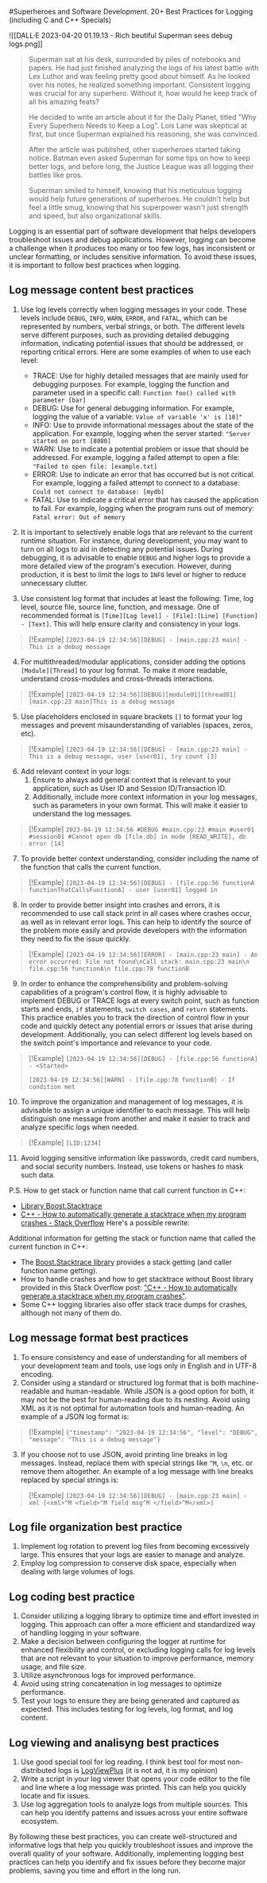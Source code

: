 #Superheroes and Software Development. 20+ Best Practices for Logging (including C and C++ Specials)

![[DALL·E 2023-04-20 01.19.13 - Rich beutiful Superman sees debug logs.png]]

> Superman sat at his desk, surrounded by piles of notebooks and papers. He had just finished analyzing the logs of his latest battle with Lex Luthor and was feeling pretty good about himself.
> As he looked over his notes, he realized something important. Consistent logging was crucial for any superhero. Without it, how would he keep track of all his amazing feats?
> 
> He decided to write an article about it for the Daily Planet, titled "Why Every Superhero Needs to Keep a Log". Lois Lane was skeptical at first, but once Superman explained his reasoning, she was convinced.
> 
> After the article was published, other superheroes started taking notice. Batman even asked Superman for some tips on how to keep better logs, and before long, the Justice League was all logging their battles like pros.
> 
> Superman smiled to himself, knowing that his meticulous logging would help future generations of superheroes. He couldn't help but feel a little smug, knowing that his superpower wasn't just strength and speed, but also organizational skills.

Logging is an essential part of software development that helps developers troubleshoot issues and debug applications. However, logging can become a challenge when it produces too many or too few logs, has inconsistent or unclear formatting, or includes sensitive information. To avoid these issues, it is important to follow best practices when logging.

## Log message content best practices 
1. Use log levels correctly when logging messages in your code. These levels include `DEBUG`, `INFO`, `WARN`, `ERROR`, and `FATAL`, which can be represented by numbers, verbal strings, or both. The different levels serve different purposes, such as providing detailed debugging information, indicating potential issues that should be addressed, or reporting critical errors. Here are some examples of when to use each level:
	- TRACE: Use for highly detailed messages that are mainly used for debugging purposes. For example, logging the function and parameter used in a specific call: `Function foo() called with parameter [bar]`
	- DEBUG: Use for general debugging information. For example, logging the value of a variable: `Value of variable 'x' is [10]"`
	- INFO: Use to provide informational messages about the state of the application. For example, logging when the server started: `"Server started on port [8080]`
	- WARN: Use to indicate a potential problem or issue that should be addressed. For example, logging a failed attempt to open a file: `"Failed to open file: [example.txt]`
	- ERROR: Use to indicate an error that has occurred but is not critical. For example, logging a failed attempt to connect to a database: `Could not connect to database: [mydb]`
	- FATAL: Use to indicate a critical error that has caused the application to fail. For example, logging when the program runs out of memory: `Fatal error: Out of memory`

2. It is important to selectively enable logs that are relevant to the current runtime situation. For instance, during development, you may want to turn on all logs to aid in detecting any potential issues. During debugging, it is advisable to enable `DEBUG` and higher logs to provide a more detailed view of the program's execution. However, during production, it is best to limit the logs to `INFO` level or higher to reduce unnecessary clutter.

3. Use consistent log format that includes at least the following: Time, log level, source file, source line, function, and message. One of recommended format is `[Time][Log level] - [File]:[Line] [Function] - [Text]`. This will help ensure clarity and consistency in your logs.
> [!Example]
> `[2023-04-19 12:34:56][DEBUG] - [main.cpp:23 main] - This is a debug message`

4. For multithreaded/modular applications, consider adding the options `[Module][Thread]` to your log format. To make it more readable, understand cross-modules and cross-threads interactions.
> [!Example]
> `[2023-04-19 12:34:56][DEBUG][module01][thread01][main.cpp:23 main]This is a debug message`

5. Use placeholders enclosed in square brackets `[]` to format your log messages and prevent misaunderstanding of variables (spaces, zeros, etc).
> [!Example]
>  `[2023-04-19 12:34:56][DEBUG] - [main.cpp:23 main] - This is a debug message, user [user01], try count [3]`

6. Add relevant context in your logs:
	1.  Ensure to always add general context that is relevant to your application, such as User ID and Session ID/Transaction ID.
	2.  Additionally, include more context information in your log messages, such as parameters in your own format. This will make it easier to understand the log messages.
> [!Example]
> `2023-04-19 12:34:56 #DEBUG #main.cpp:23 #main #user01 #session01 #Cannot open db [file.db] in mode [READ_WRITE], db error [14]`

7. To provide better context understanding, consider including the name of the function that calls the current function.
  > [!Example]
  > `[2023-04-19 12:34:56][DEBUG] - [file.cpp:56 functionA functionThatCallsFunctionA] - user [user01] logged in`

8.  In order to provide better insight into crashes and errors, it is recommended to use call stack print in all cases where crashes occur, as well as in relevant error logs. This can help to identify the source of the problem more easily and provide developers with the information they need to fix the issue quickly.
> [!Example]
> `[2023-04-19 12:34:56][ERROR] - [main.cpp:23 main] - An error occurred: File not found\nCall stack: main.cpp:23 main\n file.cpp:56 functionA\n file.cpp:78 functionB`

9. In order to enhance the comprehensibility and problem-solving capabilities of a program's control flow, it is highly advisable to implement DEBUG or TRACE logs at every switch point, such as function starts and ends, `if` statements, `switch cases`, and `return` statements. This practice enables you to track the direction of control flow in your code and quickly detect any potential errors or issues that arise during development. Additionally, you can select different log levels based on the switch point's importance and relevance to your code.
> [!Example]
> `[2023-04-19 12:34:56][DEBUG] - [file.cpp:56 functionA] - <Started>`
>
>`[2023-04-19 12:34:56][WARN] - [file.cpp:78 functionB] - If condition met`

10. To improve the organization and management of log messages, it is advisable to assign a unique identifier to each message. This will help distinguish one message from another and make it easier to track and analyze specific logs when needed.
> [!Example]
> `[LID:1234]`   

11. Avoid logging sensitive information like passwords, credit card numbers, and social security numbers. Instead, use tokens or hashes to mask such data.

P.S. How to get stack or function name that call current function in C++:
- [Library Boost.Stacktrace](https://www.boost.org/doc/libs/master/doc/html/stacktrace.html)
-  [C++ - How to automatically generate a stacktrace when my program crashes - Stack Overflow](https://stackoverflow.com/questions/77005/how-to-automatically-generate-a-stacktrace-when-my-program-crashes)
Here's a possible rewrite: 

Additional information for getting the stack or function name that called the current function in C++: 
- The [Boost.Stacktrace library](https://www.boost.org/doc/libs/master/doc/html/stacktrace.html) provides a stack getting (and caller function name getting).
- How to handle crashes and how to get stacktrace without Boost library provided in this Stack Overflow post: ["C++ - How to automatically generate a stacktrace when my program crashes"](https://stackoverflow.com/questions/77005/how-to-automatically-generate-a-stacktrace-when-my-program-crashes).
- Some C++ logging libraries also offer stack trace dumps for crashes, although not many of them do.

## Log message format best practices 
1. To ensure consistency and ease of understanding for all members of your development team and tools, use logs only in English and in UTF-8 encoding.
2. Consider using a standard or structured log format that is both machine-readable and human-readable. While JSON is a good option for both, it may not be the best for human-reading due to its nesting. Avoid using XML as it is not optimal for automation tools and human-reading. An example of a JSON log format is:
> [!Example]
>`{"timestamp": "2023-04-19 12:34:56", "level": "DEBUG", "message": "This is a debug message"}`   
3. If you choose not to use JSON, avoid printing line breaks in log messages. Instead, replace them with special strings like `^M`, `\n`, etc. or remove them altogether. An example of a log message with line breaks replaced by special strings is:
> [!Example]
>  `[2023-04-19 12:34:56][DEBUG] - [main.cpp:23 main] - xml [<xml>^M <field>^M field msg^M </field>^M</xml>]`

## Log file organization best practice
1. Implement log rotation to prevent log files from becoming excessively large. This ensures that your logs are easier to manage and analyze.
2. Employ log compression to conserve disk space, especially when dealing with large volumes of logs.

## Log coding best practice
1. Consider utilizing a logging library to optimize time and effort invested in logging. This approach can offer a more efficient and standardized way of handling logging in your software.
3. Make a decision between configuring the logger at runtime for enhanced flexibility and control, or excluding logging calls for log levels that are not relevant to your situation to improve performance, memory usage, and file size.
4. Utilize asynchronous logs for improved performance.
5. Avoid using string concatenation in log messages to optimize performance.
6. Test your logs to ensure they are being generated and captured as expected. This includes testing for log levels, log format, and log content.

## Log viewing and analisyng best practices
1. Use good special tool for log reading. I think best tool for most non-distributed logs is [LogViewPlus](https://www.logviewplus.com/) (it is not ad, it is my opinion)
2. Write a script in your log viewer that opens your code editor to the file and line where a log message was printed. This can help you quickly locate and fix issues.
3. Use log aggregation tools to analyze logs from multiple sources. This can help you identify patterns and issues across your entire software ecosystem.

By following these best practices, you can create well-structured and informative logs that help you quickly troubleshoot issues and improve the overall quality of your software. Additionally, implementing logging best practices can help you identify and fix issues before they become major problems, saving you time and effort in the long run.

